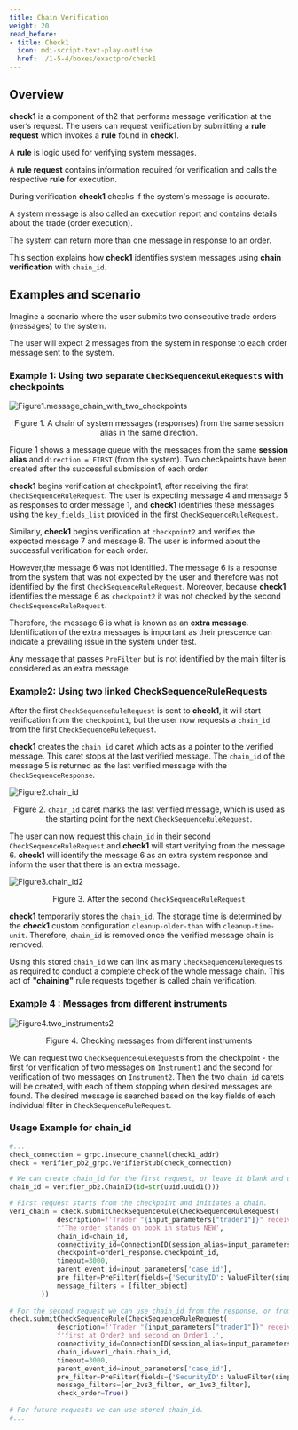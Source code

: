 ```yaml
---
title: Chain Verification
weight: 20
read_before:
- title: Check1
  icon: mdi-script-text-play-outline
  href: ./1-5-4/boxes/exactpro/check1
---
```

## Overview
**check1** is a component of th2 that performs message verification at the user’s request. The users can request verification by submitting a **rule request** which invokes a **rule** found in **check1**.

<notice info>
<!-- TODO: add these as hover over terms -->

A **rule** is logic used for verifying system messages.

A **rule request** contains information required for verification and calls the respective **rule** for execution.

</notice>

During verification **check1** checks if the system's message is accurate.

A system message is also called an execution report and contains details about the trade (order execution).

The system can return more than one message in response to an order.

This section explains how **check1** identifies system messages using **chain verification** with `chain_id`.

## Examples and scenario
Imagine a scenario where the user submits two consecutive trade orders (messages) to the system.

The user will expect 2 messages from the system in response to each order message sent to the system.

### Example 1: Using two separate `CheckSequenceRuleRequests` with checkpoints

![](/img/cookbook/chain-verification/message_chain_with_two_checkpoints.png "Figure1.message_chain_with_two_checkpoints")
<center>
<figcaption>

Figure 1. A chain of system messages (responses) from the same session alias in the same direction.

</figcaption>
</center>

Figure 1 shows a message queue with the messages from the same **session alias** and `direction = FIRST` (from the system). Two checkpoints have been created after the successful submission of each order.

**check1** begins verification at checkpoint1, after receiving the first `CheckSequenceRuleRequest`. The user is expecting message 4 and message 5 as responses to order message 1, and **check1** identifies these messages using the `key_fields_list` provided in the first `CheckSequenceRuleRequest`.

Similarly, **check1** begins verification at `checkpoint2` and verifies the expected message 7 and message 8. The user is informed about the successful verification for each order.

However,the message 6 was not identified. The message 6 is a response from the system that was not expected by the user and therefore was not identified by the first `CheckSequenceRuleRequest`. Moreover, because **check1** identifies the message 6 as `checkpoint2` it was not checked by the second `CheckSequenceRuleRequest`. 

Therefore, the message 6 is what is known as an **extra message**. Identification of the extra messages is important as their prescence can indicate a prevailing issue in the system under test.

<notice info>
<!-- TODO : make into hover over terms -->

Any message that passes `PreFilter` but is not identified by the main filter is considered as an extra message. 

</notice>


### Example2: Using two linked CheckSequenceRuleRequests

After the first `CheckSequenceRuleRequest` is sent to **check1**, it will start verification from the `checkpoint1`, but the user now requests a `chain_id` from the first `CheckSequenceRuleRequest`.

**check1** creates the `chain_id` caret which acts as a pointer to the verified message. This caret stops at the last verified message. The `chain_id` of the message 5 is returned as the last verified message with the `CheckSequenceResponse`. 

![](/img/cookbook/chain-verification/chain_id.png "Figure2.chain_id")

<center>
<figcaption>

Figure 2. `chain_id` caret marks the last verified message, which is used as the starting point for the next `CheckSequenceRuleRequest`.

</figcaption>
</center>

The user can now request this `chain_id` in their second `CheckSequenceRuleRequest` and **check1** will start verifying from the message 6. **check1** will identify the message 6 as an extra system response and inform the user that there is an extra message.

![](/img/cookbook/chain-verification/chain_id2.png "Figure3.chain_id2")
<center>
<figcaption>

Figure 3. After the second `CheckSequenceRuleRequest`

</figcaption>
</center>

**check1** temporarily stores the `chain_id`. The storage time is determined by the **check1** custom configuration `cleanup-older-than` with `cleanup-time-unit`. Therefore, `chain_id` is removed once the verified message chain is removed. 

Using this stored `chain_id` we can link as many `CheckSequenceRuleRequests` as required to conduct a complete check of the whole message chain. This act of **"chaining"** rule requests together is called chain verification. 

### Example 4 : Messages from different instruments

![](/img/cookbook/chain-verification/two_instruments2.png "Figure4.two_instruments2")

<center>
<figcaption>

Figure 4. Checking messages from different instruments

</figcaption>
</center>

We can request two `CheckSequenceRuleRequest`s from the checkpoint - the first for verification of two messages on `Instrument1` and the second for verification of two messages on `Instrument2`. Then the two `chain_id` carets will be created, with each of them stopping when desired messages are found. The desired message is searched based on the key fields of each individual filter in `CheckSequenceRuleRequest`.


### Usage Example for chain_id

```python
#...
check_connection = grpc.insecure_channel(check1_addr)
check = verifier_pb2_grpc.VerifierStub(check_connection)

# We can create chain_id for the first request, or leave it blank and use it from checkpoint.
chain_id = verifier_pb2.ChainID(id=str(uuid.uuid1()))

# First request starts from the checkpoint and initiates a chain.       
ver1_chain = check.submitCheckSequenceRule(CheckSequenceRuleRequest(
            description=f'Trader "{input_parameters["trader1"]}" receives Execution Report. '
            f'The order stands on book in status NEW',
            chain_id=chain_id,
            connectivity_id=ConnectionID(session_alias=input_parameters['trader1_fix']),
            checkpoint=order1_response.checkpoint_id,
            timeout=3000,
            parent_event_id=input_parameters['case_id'],
            pre_filter=PreFilter(fields={'SecurityID': ValueFilter(simple_filter=Instrument)}),
            message_filters = [filter_object]
        ))
        
# For the second request we can use chain_id from the response, or from the script if we fill it in the first request.
check.submitCheckSequenceRule(CheckSequenceRuleRequest(
            description=f'Trader "{input_parameters["trader1"]}" receives Execution Reports: '
            f'first at Order2 and second on Order1 .',
            connectivity_id=ConnectionID(session_alias=input_parameters['trader1_fix']),
            chain_id=ver1_chain.chain_id,
            timeout=3000,
            parent_event_id=input_parameters['case_id'],
            pre_filter=PreFilter(fields={'SecurityID': ValueFilter(simple_filter=Instrument)}),
            message_filters=[er_2vs3_filter, er_1vs3_filter],
            check_order=True))
            
# For future requests we can use stored chain_id.
#...
```
<!-- TODO: Add a link to the checkpoints page -->

<!-- TODO: Add a link to the rulerequests page --> 

